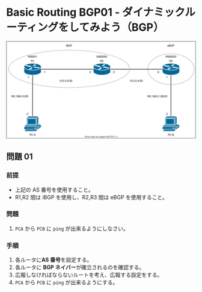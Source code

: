 # Basic Routing BGP01 - ダイナミックルーティングをしてみよう（BGP）

![](fig/basic_routing_bgp01.drawio.svg)

## 問題 01

### 前提

- 上記の AS 番号を使用すること。
- R1,R2 間は iBGP を使用し、R2,R3 間は eBGP を使用すること。

### 問題

1. `PCA` から `PCB` に `ping` が出来るようにしなさい。

### 手順

1. 各ルータに**AS 番号**を設定する。
2. 各ルータに **BGP ネイバー**が確立されるのを確認する。
3. 広報しなければならないルートを考え、広報する設定をする。
4. `PCA` から `PCB` に `ping` が出来るようにする。
